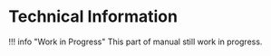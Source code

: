 # Technical Information

!!! info "Work in Progress"
    This part of manual still work in progress.
